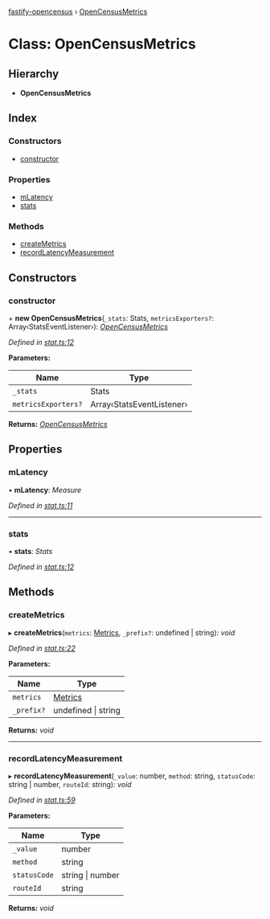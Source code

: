 [fastify-opencensus](../README.md) › [OpenCensusMetrics](opencensusmetrics.md)

# Class: OpenCensusMetrics

## Hierarchy

- **OpenCensusMetrics**

## Index

### Constructors

- [constructor](opencensusmetrics.md#constructor)

### Properties

- [mLatency](opencensusmetrics.md#mlatency)
- [stats](opencensusmetrics.md#stats)

### Methods

- [createMetrics](opencensusmetrics.md#createmetrics)
- [recordLatencyMeasurement](opencensusmetrics.md#recordlatencymeasurement)

## Constructors

### constructor

\+ **new OpenCensusMetrics**(`_stats`: Stats, `metricsExporters?`: Array‹StatsEventListener›): _[OpenCensusMetrics](opencensusmetrics.md)_

_Defined in [stat.ts:12](https://github.com/rhaymo/fastify-opencensus/blob/a531454/src/stat.ts#L12)_

**Parameters:**

| Name                | Type                      |
| ------------------- | ------------------------- |
| `_stats`            | Stats                     |
| `metricsExporters?` | Array‹StatsEventListener› |

**Returns:** _[OpenCensusMetrics](opencensusmetrics.md)_

## Properties

### mLatency

• **mLatency**: _Measure_

_Defined in [stat.ts:11](https://github.com/rhaymo/fastify-opencensus/blob/a531454/src/stat.ts#L11)_

---

### stats

• **stats**: _Stats_

_Defined in [stat.ts:12](https://github.com/rhaymo/fastify-opencensus/blob/a531454/src/stat.ts#L12)_

## Methods

### createMetrics

▸ **createMetrics**(`metrics`: [Metrics](../interfaces/metrics.md), `_prefix?`: undefined | string): _void_

_Defined in [stat.ts:22](https://github.com/rhaymo/fastify-opencensus/blob/a531454/src/stat.ts#L22)_

**Parameters:**

| Name       | Type                                |
| ---------- | ----------------------------------- |
| `metrics`  | [Metrics](../interfaces/metrics.md) |
| `_prefix?` | undefined &#124; string             |

**Returns:** _void_

---

### recordLatencyMeasurement

▸ **recordLatencyMeasurement**(`_value`: number, `method`: string, `statusCode`: string | number, `routeId`: string): _void_

_Defined in [stat.ts:59](https://github.com/rhaymo/fastify-opencensus/blob/a531454/src/stat.ts#L59)_

**Parameters:**

| Name         | Type                 |
| ------------ | -------------------- |
| `_value`     | number               |
| `method`     | string               |
| `statusCode` | string &#124; number |
| `routeId`    | string               |

**Returns:** _void_

